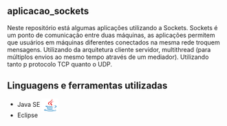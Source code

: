 ## aplicacao_sockets
Neste repositório está algumas aplicações utilizando a Sockets. Sockets é um ponto de comunicação entre duas máquinas, as aplicações permitem que usuários em máquinas diferentes conectados na mesma rede troquem mensagens. Utilizando da arquitetura cliente servidor, multithread (para múltiplos envios ao mesmo tempo através de um mediador). Utilizando tanto p protocolo TCP quanto o UDP.

## Linguagens e ferramentas utilizadas
   
   * Java SE <img align="center" alt="JoseNeto-HTML" height="30" width="40" src="https://raw.githubusercontent.com/devicons/devicon/master/icons/java/java-original.svg">
   * Eclipse
